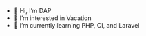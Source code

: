- 👋 Hi, I’m DAP
- 👀 I’m interested in Vacation
- 🌱 I’m currently learning PHP, CI, and Laravel



<!---
dannypratama106/dannypratama106 is a ✨ special ✨ repository because its `README.md` (this file) appears on your GitHub profile.
You can click the Preview link to take a look at your changes.
--->
